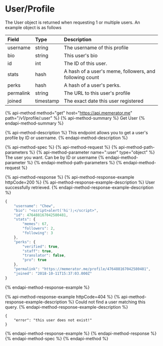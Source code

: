 # User/Profile

The User object is returned when requesting 1 or multiple users. An example object is as follows

| Field | Type | Description |
| :--- | :--- | :--- |
| username | string | The username of this profile |
| bio | string | This user's bio |
| id | int | The ID of this user. |
| stats | hash | A hash of a user's meme, followers, and following count |
| perks | hash | A hash of a user's perks. |
| permalink | string | The URL to this user's profile |
| joined | timestamp | The exact date this user registered |

{% api-method method="get" host="https://api.memerator.me" path="/v1/profile/:user" %}
{% api-method-summary %}
Get User
{% endapi-method-summary %}

{% api-method-description %}
This endpoint allows you to get a user's profile by ID or username.
{% endapi-method-description %}

{% api-method-spec %}
{% api-method-request %}
{% api-method-path-parameters %}
{% api-method-parameter name=":user" type="object" %}
The user you want. Can be by ID or username
{% endapi-method-parameter %}
{% endapi-method-path-parameters %}
{% endapi-method-request %}

{% api-method-response %}
{% api-method-response-example httpCode=200 %}
{% api-method-response-example-description %}
User successfully retrieved.
{% endapi-method-response-example-description %}

```javascript
{
    "username": "Chew",
    "bio": "<script>alert('hi');</script>",
    "id": 476488167042580481,
    "stats": {
        "memes": 67,
        "followers": 2,
        "following": 3
    },
    "perks": {
        "verified": true,
        "staff": true,
        "translator": false,
        "pro": true
    },
    "permalink": "https://memerator.me/profile/476488167042580481",
    "joined": "2018-10-11T15:37:03.000Z"
}
```
{% endapi-method-response-example %}

{% api-method-response-example httpCode=404 %}
{% api-method-response-example-description %}
Could not find a user matching this query.
{% endapi-method-response-example-description %}

```
{
    "error": "this user does not exist!"
}
```
{% endapi-method-response-example %}
{% endapi-method-response %}
{% endapi-method-spec %}
{% endapi-method %}



